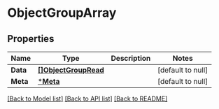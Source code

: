 # ObjectGroupArray

## Properties
Name | Type | Description | Notes
------------ | ------------- | ------------- | -------------
**Data** | [**[]ObjectGroupRead**](ObjectGroupRead.md) |  | [default to null]
**Meta** | [***Meta**](Meta.md) |  | [default to null]

[[Back to Model list]](../README.md#documentation-for-models) [[Back to API list]](../README.md#documentation-for-api-endpoints) [[Back to README]](../README.md)

